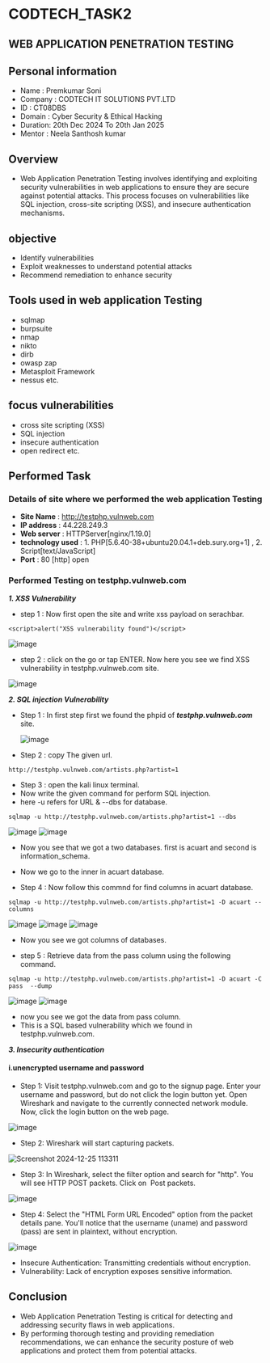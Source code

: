 # CODTECH_TASK2
## WEB APPLICATION PENETRATION TESTING
## Personal information 
- Name : Premkumar Soni
- Company : CODTECH IT SOLUTIONS PVT.LTD
- ID : CT08DBS
- Domain : Cyber Security & Ethical Hacking
- Duration: 20th Dec 2024 To 20th Jan 2025
- Mentor : Neela Santhosh kumar

## Overview 
- Web Application Penetration Testing involves identifying and exploiting security vulnerabilities in web applications to ensure they are secure against potential attacks. This process focuses on vulnerabilities like SQL injection, cross-site scripting (XSS), and insecure authentication mechanisms.
## objective 
- Identify vulnerabilities
- Exploit weaknesses to understand potential attacks
- Recommend remediation to enhance security
## Tools used in web application Testing
- sqlmap
- burpsuite
- nmap
- nikto
- dirb
- owasp zap
- Metasploit Framework
- nessus etc.
## focus vulnerabilities 
- cross site scripting (XSS)
- SQL injection
- insecure authentication
- open redirect etc.
## Performed Task
### Details of site where we performed the web application Testing
- **Site Name** : http://testphp.vulnweb.com
- **IP address** : 44.228.249.3
- **Web server** : HTTPServer[nginx/1.19.0]
- **technology used** : 1. PHP[5.6.40-38+ubuntu20.04.1+deb.sury.org+1] , 2. Script[text/JavaScript]
- **Port** : 80 [http] open
### Performed Testing on testphp.vulnweb.com
***1. XSS Vulnerability***

- step 1 : Now first open the site and write xss payload on serachbar.
```payload
<script>alert("XSS vulnerability found")</script>
```
![image](https://github.com/user-attachments/assets/b622d740-4a3c-42c9-8654-8196b1e75555)

- step 2 : click on the go or tap ENTER. Now here you see we find XSS vulnerability in testphp.vulnweb.com site.

![image](https://github.com/user-attachments/assets/93508085-ec0d-480b-82e8-611469ed5891)

***2. SQL injection Vulnerability***

- Step 1 : In first step first we found the phpid of ***testphp.vulnweb.com*** site.

  ![image](https://github.com/user-attachments/assets/61e8736f-0775-411b-b199-ee06e6a0dc08)

- Step 2 : copy The given url.

```URL
http://testphp.vulnweb.com/artists.php?artist=1
```
- Step 3 : open the kali linux terminal.
- Now write the given command for perform SQL injection.
- here -u refers for URL & --dbs for database.

```URL
sqlmap -u http://testphp.vulnweb.com/artists.php?artist=1 --dbs
```
![image](https://github.com/user-attachments/assets/ac991ea7-e099-4417-9ea8-cc054b60b2bb)
![image](https://github.com/user-attachments/assets/1cc8b432-8ff6-4992-909b-89e7eaeec607)

- Now you see that we got a two databases. first is acuart and second is information_schema.
- Now we go to the inner in acuart database.

- Step 4 : Now follow this commnd for find columns in acuart database.
```COMMAND
sqlmap -u http://testphp.vulnweb.com/artists.php?artist=1 -D acuart --columns
```
![image](https://github.com/user-attachments/assets/d49730b3-fdac-422b-a83e-a10d4ca7e44d)
![image](https://github.com/user-attachments/assets/b27503b2-9ecb-436e-a738-c7f27ecce8b1)
![image](https://github.com/user-attachments/assets/642a7e93-afa0-42cf-afec-dca12106f875)

- Now you see we got columns of databases.

- step 5 : Retrieve data from the pass column using the following command.

```COMMAND
sqlmap -u http://testphp.vulnweb.com/artists.php?artist=1 -D acuart -C pass  --dump
```
![image](https://github.com/user-attachments/assets/0cea7771-9a3f-4ca4-959d-3b96360ebee3)
![image](https://github.com/user-attachments/assets/be536d09-1175-4123-bec8-a4b488436316)

- now you see we got the data from pass column.
- This is a SQL based vulnerability which we found in testphp.vulnweb.com.

***3. Insecurity authentication***
#### i.unencrypted username and password
- Step 1: Visit testphp.vulnweb.com and go to the signup page. Enter your username and password, but do not click the login button yet. Open Wireshark and navigate to the currently connected network module. Now, click the login button on the web page.

![image](https://github.com/user-attachments/assets/7bdef671-45d3-4dca-8b79-c9ac864504e7)

- Step 2: Wireshark will start capturing packets.
  
![Screenshot 2024-12-25 113311](https://github.com/user-attachments/assets/0a3c8779-0056-4d03-8c24-9b690a0da78f)

- Step 3: In Wireshark, select the filter option and search for "http". You will see HTTP POST packets. Click on  Post packets.
  
![image](https://github.com/user-attachments/assets/19c5a1e3-725e-4f0b-86a6-4538db48c1fd)

- Step 4: Select the "HTML Form URL Encoded" option from the packet details pane. You'll notice that the username (uname) and password (pass) are sent in plaintext, without encryption.
  
![image](https://github.com/user-attachments/assets/f5795b99-e62d-44a3-9741-37db46ce4a82)

- Insecure Authentication: Transmitting credentials without encryption.
- Vulnerability: Lack of encryption exposes sensitive information.

## Conclusion
- Web Application Penetration Testing is critical for detecting and addressing security flaws in web applications.
- By performing thorough testing and providing remediation recommendations, we can enhance the security posture of web applications and protect them from potential attacks.


  













